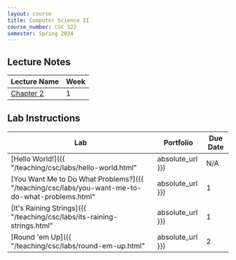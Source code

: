 ```yaml
---
layout: course
title: Computer Science II
course_number: CSC 122
semester: Spring 2024
---
```


## Lecture Notes

| Lecture Name | Week |
|--------------|------|
| [Chapter 2](https://github.com/cmvandrevala/csc_122_arithmetic_and_conditionals)| 1 |

## Lab Instructions

| Lab | Portfolio | Due Date |
| --- | --------- | -------- |
| [Hello World!]({{ "/teaching/csc/labs/hello-world.html" | absolute_url }}) | N/A | January 21, 2024 |
| [You Want Me to Do What Problems?]({{ "/teaching/csc/labs/you-want-me-to-do-what-problems.html" | absolute_url }}) | 1 | January 21, 2024 |
| [It's Raining Strings]({{ "/teaching/csc/labs/its-raining-strings.html" | absolute_url }}) | 1 | January 21, 2024 |
| [Round 'em Up]({{ "/teaching/csc/labs/round-em-up.html" | absolute_url }}) | 2 | March 17, 2024 |
